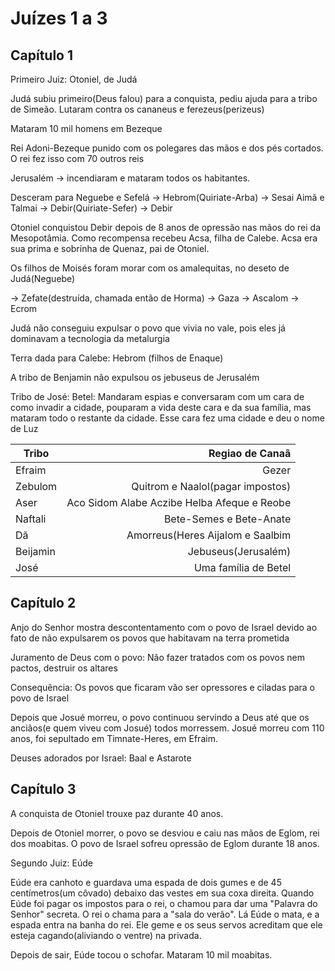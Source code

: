 # Juízes 1 a 3

## Capítulo 1 

Primeiro Juiz: Otoniel, de Judá

Judá subiu primeiro(Deus falou) para a conquista, pediu ajuda para a tribo de Simeão. Lutaram contra os cananeus e ferezeus(perizeus)

Mataram 10 mil homens em Bezeque

Rei Adoni-Bezeque punido com os polegares das mãos e dos pés cortados. O rei fez isso com 70 outros reis

Jerusalém -> incendiaram e mataram todos os habitantes.

Desceram para Neguebe e Sefelá -> Hebrom(Quiriate-Arba) -> Sesai Aimã e Talmai -> Debir(Quiriate-Sefer) -> Debir 

Otoniel conquistou Debir depois de 8 anos de opressão nas mãos do rei da Mesopotâmia. Como recompensa recebeu Acsa, filha de Calebe. Acsa era sua prima e sobrinha de Quenaz, pai de Otoniel.

Os filhos de Moisés foram morar com os amalequitas, no deseto de Judá(Neguebe)

-> Zefate(destruída, chamada então de Horma) -> Gaza -> Ascalom -> Ecrom

Judá não conseguiu expulsar o povo que vivia no vale, pois eles já dominavam a tecnologia da metalurgia

Terra dada para Calebe: Hebrom (filhos de Enaque)

A tribo de Benjamin não expulsou os jebuseus de Jerusalém

Tribo de José: Betel: Mandaram espias e conversaram com um cara de como invadir a cidade, pouparam a vida deste cara e da sua família, mas mataram todo o restante da cidade. Esse cara fez uma cidade e deu o nome de Luz

| Tribo    | Regiao de Canaã                             |
| -------- | ------------------------------------------: |
| Efraim   | Gezer                                       |
| Zebulom  | Quitrom e Naalol(pagar impostos)            |
| Aser     | Aco Sidom Alabe Aczibe Helba Afeque e Reobe |
| Naftali  | Bete-Semes e Bete-Anate                     |
| Dã       | Amorreus(Heres Aijalom e Saalbim            |
| Beijamin | Jebuseus(Jerusalém)                         |
| José     | Uma família de Betel                        |

## Capítulo 2 

Anjo do Senhor mostra descontentamento com o povo de Israel devido ao fato de não expulsarem os povos que habitavam na
terra prometida

Juramento de Deus com o povo: Não fazer tratados com os povos nem pactos, destruir os altares

Consequência: Os povos que ficaram vão ser opressores e ciladas para o povo de Israel

Depois que Josué morreu, o povo continuou servindo a Deus até que os anciãos(e quem viveu com Josué) todos morressem.
Josué morreu com 110 anos, foi sepultado em Timnate-Heres, em Efraim.

Deuses adorados por Israel: Baal e Astarote

## Capítulo 3 

A conquista de Otoniel trouxe paz durante 40 anos.

Depois de Otoniel morrer, o povo se desviou e caiu nas mãos de Eglom, rei dos moabitas. O povo de Israel sofreu opressão
de Eglom durante 18 anos.

Segundo Juiz: Eúde

Eúde era canhoto e guardava uma espada de dois gumes e de 45 centímetros(um côvado) debaixo das vestes em sua coxa direita. Quando Eúde foi pagar os impostos para o rei, o chamou para dar uma "Palavra do Senhor" secreta. O rei o chama para a "sala do verão". Lá Eúde o mata, e a espada entra na banha do rei. Ele geme e os seus servos acreditam que ele esteja cagando(aliviando o ventre) na privada.

Depois de sair, Eúde tocou o schofar. Mataram 10 mil moabitas.



